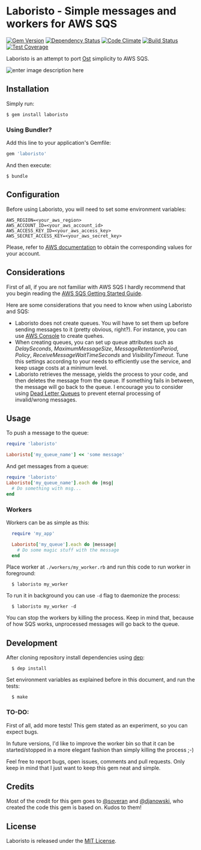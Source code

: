 # Laboristo - Simple messages and workers for AWS SQS

[![Gem Version](https://badge.fury.io/rb/laboristo.svg)][gem]
[![Dependency Status](https://gemnasium.com/matiasow/laboristo.svg)][gemnasium]
[![Code Climate](https://codeclimate.com/github/matiasow/laboristo/badges/gpa.svg)][codeclimate]
[![Build Status](https://travis-ci.org/matiasow/laboristo.svg?branch=master)][travis]
[![Test Coverage](https://codeclimate.com/github/matiasow/laboristo/badges/coverage.svg)][codeclimate]

[gem]: http://badge.fury.io/rb/laboristo
[gemnasium]: https://gemnasium.com/matiasow/laboristo
[codeclimate]: https://codeclimate.com/github/matiasow/laboristo
[travis]: https://travis-ci.org/matiasow/laboristo

Laboristo is an attempt to port [Ost](https://github.com/soveran/ost) simplicity to AWS SQS.

![enter image description here](http://i.imgur.com/F6ZZNrx.jpg)

## Installation

Simply run:

	$ gem install laboristo

### Using Bundler?

Add this line to your application's Gemfile:

```ruby
gem 'laboristo'
```

And then execute:

    $ bundle


## Configuration

Before using Laboristo, you will need to set some environment variables:

	AWS_REGION=<your_aws_region>
	AWS_ACCOUNT_ID=<your_aws_account_id>
	AWS_ACCESS_KEY_ID=<your_aws_access_key>
	AWS_SECRET_ACCESS_KEY=<your_aws_secret_key>

Please, refer to [AWS documentation](%28http://docs.aws.amazon.com/AWSSimpleQueueService/latest/SQSGettingStartedGuide/AWSCredentials.html%29) to obtain the corresponding values for your account.

## Considerations

First of all, if you are not familiar with AWS SQS I hardly recommend that you begin reading the [AWS SQS Getting Started Guide](http://docs.aws.amazon.com/AWSSimpleQueueService/latest/SQSGettingStartedGuide/Welcome.html).

Here are some considerations that you need to know when using Laboristo and SQS:

 - Laboristo does not create queues. You will have to set them up before sending messages to it (pretty obvious, right?). For instance, you can use [AWS Console](http://console.aws.amazon.com/) to create quehes.
 - When creating queues, you can set up queue attributes such as *DelaySeconds*, *MaximumMessageSize*, *MessageRetentionPeriod*, *Policy*, *ReceiveMessageWaitTimeSeconds* and *VisibilityTimeout*. Tune this settings according to your needs to efficiently use the service, and keep usage costs at a minimum level.
 - Laboristo retrieves the message, yields the process to your code, and then deletes the message from the queue. If something fails in between, the message will go back to the queue. I encourage you to consider using [Dead Letter Queues](http://docs.aws.amazon.com/AWSSimpleQueueService/latest/SQSDeveloperGuide/SQSDeadLetterQueue.html) to prevent eternal processing of invalid/wrong messages.

## Usage

To push a message to the queue:

```ruby
require 'laboristo'

Laboristo['my_queue_name'] << 'some message'
```

And get messages from a queue:
```ruby
require 'laboristo'
Laboristo['my_queue_name'].each do |msg|
  # Do something with msg...
end
```

### Workers

Workers can be as simple as this:

```ruby
  require 'my_app'

  Laboristo['my_queue'].each do |message|
    # Do some magic stuff with the message
  end
```

Place worker at ```./workers/my_worker.rb``` and run this code to run worker in foreground:

```
  $ laboristo my_worker
```

To run it in background you can use ```-d``` flag to daemonize the process:

```
  $ laboristo my_worker -d
```

You can stop the workers by killing the process. Keep in mind that, because of how SQS works, unprocessed messages will go back to the queue.

## Development

After cloning repository install dependencies using [dep](https://github.com/cyx/dep):

```
  $ dep install
```

Set environment variables as explained before in this document, and run the tests:

```
  $ make
```

### TO-DO:

First of all, add more tests! This gem stated as an experiment, so you can expect bugs.

In future versions, I'd like to improve the worker bin so that it can be started/stopped in a more elegant fashion than simply killing the process ;-)

Feel free to report bugs, open issues, comments and pull requests. Only keep in mind that I just want to keep this gem neat and simple.

## Credits

Most of the credit for this gem goes to [@soveran](https://github.com/soveran/ost) and [@djanowski](https://github.com/djanowski/ost-bin), who created the code this gem is based on. Kudos to them!

## License
Laboristo is released under the [MIT License](http://www.opensource.org/licenses/MIT).
